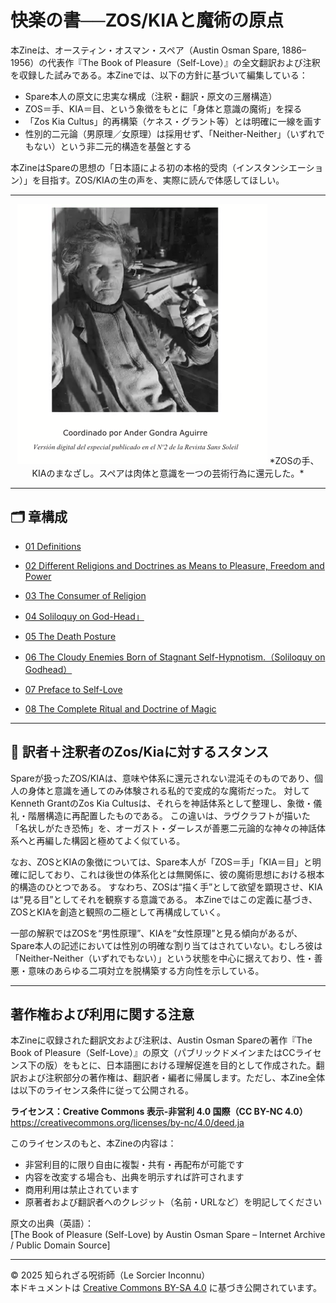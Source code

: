 # 快楽の書──ZOS/KIAと魔術の原点

本Zineは、オースティン・オスマン・スペア（Austin Osman Spare, 1886–1956）の代表作『The Book of Pleasure（Self-Love）』の全文翻訳および注釈を収録した試みである。本Zineでは、以下の方針に基づいて編集している：

- Spare本人の原文に忠実な構成（注釈・翻訳・原文の三層構造）
- ZOS＝手、KIA＝目、という象徴をもとに「身体と意識の魔術」を探る
- 「Zos Kia Cultus」的再構築（ケネス・グラント等）とは明確に一線を画す
- 性別的二元論（男原理／女原理）は採用せず、「Neither-Neither」（いずれでもない）という非二元的構造を基盤とする

本ZineはSpareの思想の「日本語による初の本格的受肉（インスタンシエーション）」を目指す。ZOS/KIAの生の声を、実際に読んで体感してほしい。

---

<div align="center">
 <img src="spare_photo_relaxed.png" width="400">
*ZOSの手、KIAのまなざし。スペアは肉体と意識を一つの芸術行為に還元した。*
</div>

---


## 🗂 章構成
 
- [01 Definitions](01_definitions.md)

- [02 Different Religions and Doctrines as Means to Pleasure, Freedom and Power](02_on_religion_and_faith.md)

- [03 The Consumer of Religion](03_self_love_and_sigils.md)

- [04 Soliloquy on God-Head」](04_kia_and_neither_neither.md)

- [05 The Death Posture](05_death_posture.md)

- [06 The Cloudy Enemies Born of Stagnant Self-Hypnotism.（Soliloquy on Godhead）](06_soliloquy_on_godhead.md)

- [07 Preface to Self-Love](07_on_duality_and_ecstasy.md)

- [08 The Complete Ritual and Doctrine of Magic](08_closing_remarks.md)

---

## 🐌 訳者＋注釈者のZos/Kiaに対するスタンス

Spareが扱ったZOS/KIAは、意味や体系に還元されない混沌そのものであり、個人の身体と意識を通してのみ体験される私的で変成的な魔術だった。
対してKenneth GrantのZos Kia Cultusは、それらを神話体系として整理し、象徴・儀礼・階層構造に再配置したものである。
この違いは、ラヴクラフトが描いた「名状しがたき恐怖」を、オーガスト・ダーレスが善悪二元論的な神々の神話体系へと再編した構図と極めてよく似ている。

なお、ZOSとKIAの象徴については、Spare本人が「ZOS＝手」「KIA＝目」と明確に記しており、これは後世の体系化とは無関係に、彼の魔術思想における根本的構造のひとつである。
すなわち、ZOSは“描く手”として欲望を顕現させ、KIAは“見る目”としてそれを観察する意識である。
本Zineではこの定義に基づき、ZOSとKIAを創造と観照の二極として再構成していく。

一部の解釈ではZOSを“男性原理”、KIAを“女性原理”と見る傾向があるが、Spare本人の記述においては性別の明確な割り当てはされていない。むしろ彼は「Neither-Neither（いずれでもない）」という状態を中心に据えており、性・善悪・意味のあらゆる二項対立を脱構築する方向性を示している。

---

## 著作権および利用に関する注意

本Zineに収録された翻訳文および注釈は、Austin Osman Spareの著作『The Book of Pleasure（Self-Love）』の原文（パブリックドメインまたはCCライセンス下の版）をもとに、日本語圏における理解促進を目的として作成された。翻訳および注釈部分の著作権は、翻訳者・編者に帰属します。ただし、本Zine全体は以下のライセンス条件に従って公開される。

**ライセンス：Creative Commons 表示-非営利 4.0 国際（CC BY-NC 4.0）**  
https://creativecommons.org/licenses/by-nc/4.0/deed.ja

このライセンスのもと、本Zineの内容は：

- 非営利目的に限り自由に複製・共有・再配布が可能です  
- 内容を改変する場合も、出典を明示すれば許可されます  
- 商用利用は禁止されています  
- 原著者および翻訳者へのクレジット（名前・URLなど）を明記してください

原文の出典（英語）：  
[The Book of Pleasure (Self-Love) by Austin Osman Spare – Internet Archive / Public Domain Source]

---

© 2025 知られざる呪術師（Le Sorcier Inconnu）  
本ドキュメントは [Creative Commons BY-SA 4.0](https://creativecommons.org/licenses/by-sa/4.0/deed.ja) に基づき公開されています。
